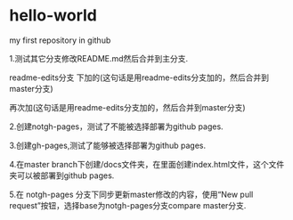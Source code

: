 # hello-world
my first repository in github

1.测试其它分支修改README.md然后合并到主分支.

  readme-edits分支 下加的(这句话是用readme-edits分支加的，然后合并到master分支)
  
  再次加(这句话是用readme-edits分支加的，然后合并到master分支)

2.创建notgh-pages，测试了不能被选择部署为github pages.

3.创建gh-pages,测试了能够被选择部署为github pages.

4.在master branch下创建/docs文件夹，在里面创建index.html文件，这个文件夹可以被部署到github pages.

5.在 notgh-pages 分支下同步更新master修改的内容，使用“New pull request”按钮，选择base为notgh-pages分支compare master分支.
